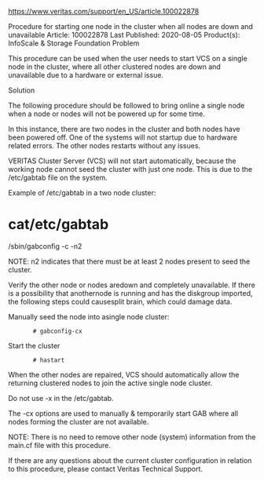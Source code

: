 https://www.veritas.com/support/en_US/article.100022878 

Procedure for starting one node in the cluster when all nodes are down and unavailable
Article: 100022878
Last Published: 2020-08-05
Product(s): InfoScale & Storage Foundation
Problem

This procedure can be used when the user needs to start VCS on a single node in the cluster, where all other clustered nodes are down and unavailable due to a hardware or external issue.

Solution
 
The following procedure should be followed to bring online a single node when a node or nodes will not be powered up for some time.

In this instance, there are two nodes in the cluster and both nodes have been powered off. One of the systems will not startup due to hardware related errors. The other nodes restarts without any issues.

VERITAS Cluster Server (VCS) will not start automatically, because the working node cannot seed the cluster with just one node.  This is due to the /etc/gabtab file on the system.  


Example of  /etc/gabtab in a two node cluster:

# cat/etc/gabtab
/sbin/gabconfig -c -n2
 
 
NOTE: n2 indicates that there must be at least 2 nodes present to seed the cluster.


Verify the other node or nodes aredown and completely unavailable.  If there is a possibility that anothernode is running and has the diskgroup imported, the following steps could causesplit brain, which could damage data.

Manually seed the node into asingle node cluster:

           # gabconfig-cx

Start the cluster

           # hastart

When the other nodes are repaired, VCS should automatically allow the returning clustered nodes to join the active single node cluster.

Do not use -x in the /etc/gabtab.  

The -cx options are used to manually & temporarily start GAB where all nodes forming the cluster are not available.

NOTE: There is no need to remove other node (system) information from the main.cf file with this procedure.

If there are any questions about the current cluster configuration in relation to this procedure, please contact Veritas Technical Support.